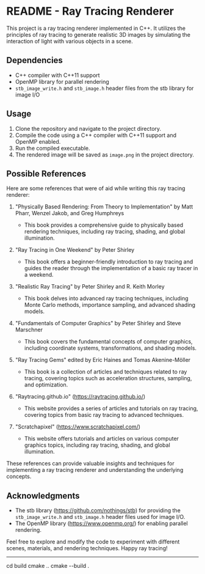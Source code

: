 # README - Ray Tracing Renderer

This project is a ray tracing renderer implemented in C++. It utilizes the principles of ray tracing to generate realistic 3D images by simulating the interaction of light with various objects in a scene.

## Dependencies

- C++ compiler with C++11 support
- OpenMP library for parallel rendering
- `stb_image_write.h` and `stb_image.h` header files from the stb library for image I/O

## Usage

1. Clone the repository and navigate to the project directory.
2. Compile the code using a C++ compiler with C++11 support and OpenMP enabled.
3. Run the compiled executable.
4. The rendered image will be saved as `image.png` in the project directory.

## Possible References

Here are some references that were of aid  while writing this ray tracing renderer:

1. "Physically Based Rendering: From Theory to Implementation" by Matt Pharr, Wenzel Jakob, and Greg Humphreys
   - This book provides a comprehensive guide to physically based rendering techniques, including ray tracing, shading, and global illumination.

2. "Ray Tracing in One Weekend" by Peter Shirley
   - This book offers a beginner-friendly introduction to ray tracing and guides the reader through the implementation of a basic ray tracer in a weekend.

3. "Realistic Ray Tracing" by Peter Shirley and R. Keith Morley
   - This book delves into advanced ray tracing techniques, including Monte Carlo methods, importance sampling, and advanced shading models.

4. "Fundamentals of Computer Graphics" by Peter Shirley and Steve Marschner
   - This book covers the fundamental concepts of computer graphics, including coordinate systems, transformations, and shading models.

5. "Ray Tracing Gems" edited by Eric Haines and Tomas Akenine-Möller
   - This book is a collection of articles and techniques related to ray tracing, covering topics such as acceleration structures, sampling, and optimization.

6. "Raytracing.github.io" (https://raytracing.github.io/)
   - This website provides a series of articles and tutorials on ray tracing, covering topics from basic ray tracing to advanced techniques.

7. "Scratchapixel" (https://www.scratchapixel.com/)
   - This website offers tutorials and articles on various computer graphics topics, including ray tracing, shading, and global illumination.

These references can provide valuable insights and techniques for implementing a ray tracing renderer and understanding the underlying concepts.

## Acknowledgments

- The stb library (https://github.com/nothings/stb) for providing the `stb_image_write.h` and `stb_image.h` header files used for image I/O.
- The OpenMP library (https://www.openmp.org/) for enabling parallel rendering.

Feel free to explore and modify the code to experiment with different scenes, materials, and rendering techniques. Happy ray tracing!


---

cd build
cmake ..
cmake --build .